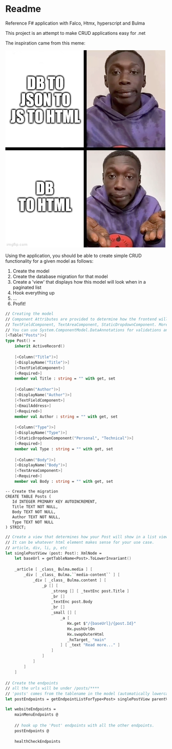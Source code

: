 # Readme

Reference F# application with Falco, Htmx, hyperscript and Bulma

This project is an attempt to make CRUD applications easy for .net

The inspiration came from this meme:

![dbtohtml.png](dbtohtml.png)

Using the application, you should be able to create simple CRUD functionality for a given model as follows:

1. Create the model
2. Create the database migration for that model
3. Create a 'view' that displays how this model will look when in a paginated list
4. Hook everything up
5. ...
6. Profit!


```fsharp
// Creating the model
// Component Attributes are provided to determine how the frontend will work.
// TextFieldComponent, TextAreaComponent, StaticDropdownComponent. More to come.
// You can use System.ComponentModel.DataAnnotations for validations and it work out of the box.
[<Table("Posts")>]
type Post() =
    inherit ActiveRecord()

    [<Column("Title")>]
    [<DisplayName("Title")>]
    [<TextFieldComponent>]
    [<Required>]
    member val Title : string = "" with get, set

    [<Column("Author")>]
    [<DisplayName("Author")>]
    [<TextFieldComponent>]
    [<EmailAddress>]
    [<Required>]
    member val Author : string = "" with get, set
    
    [<Column("Type")>]
    [<DisplayName("Type")>]
    [<StaticDropdownComponent("Personal", "Technical")>]
    [<Required>]
    member val Type : string = "" with get, set

    [<Column("Body")>]
    [<DisplayName("Body")>]
    [<TextAreaComponent>]
    [<Required>]
    member val Body : string = "" with get, set
```

```sqlite
-- Create the migration
CREATE TABLE Posts (
   Id INTEGER PRIMARY KEY AUTOINCREMENT,
   Title TEXT NOT NULL,
   Body TEXT NOT NULL,
   Author TEXT NOT NULL,
   Type TEXT NOT NULL
) STRICT;

```

```fsharp
// Create a view that determines how your Post will show in a list view.
// It can be whatever html element makes sense for your use case.
// article, div, li, p, etc
let singlePostView (post: Post): XmlNode =
    let baseUrl = getTableName<Post>.ToLowerInvariant()

    _article [ _class_ Bulma.media ] [
        _div [ _class_ Bulma.``media-content`` ] [
            _div [ _class_ Bulma.content ] [
                _p [] [
                    _strong [] [ _textEnc post.Title ]
                    _br []
                    _textEnc post.Body
                    _br []
                    _small [] [
                        _a [
                           Hx.get $"/{baseUrl}/{post.Id}"
                           Hx.pushUrlOn
                           Hx.swapOuterHtml
                           _hxTarget_ "main"
                        ] [ _text "Read more..." ]
                    ]
                ]
            ]
        ]
    ]

// Create the endpoints
// all the urls will be under /posts/****
// 'posts' comes from the tablename in the model (automatically lowercased)    
let postEndpoints = getEndpointListForType<Post> singlePostView parentView
```

```fsharp
let websiteEndpoints =
    mainMenuEndpoints @
    
    // hook up the 'Post' endpoints with all the other endpoints.
    postEndpoints @
    
    healthCheckEndpoints
```

